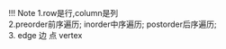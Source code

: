 
!!! Note
    1.row是行,column是列<br>
    2.preorder前序遍历; inorder中序遍历; postorder后序遍历;<br>
    3. edge 边   点 vertex
